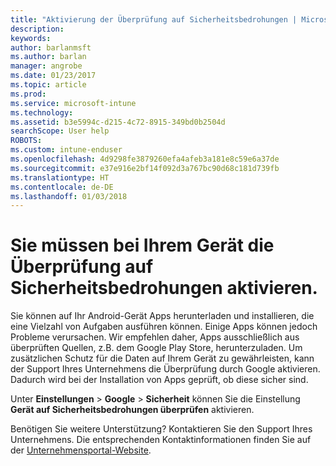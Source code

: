 ```yaml
---
title: "Aktivierung der Überprüfung auf Sicherheitsbedrohungen | Microsoft-Dokumentation"
description: 
keywords: 
author: barlanmsft
ms.author: barlan
manager: angrobe
ms.date: 01/23/2017
ms.topic: article
ms.prod: 
ms.service: microsoft-intune
ms.technology: 
ms.assetid: b3e5994c-d215-4c72-8915-349bd0b2504d
searchScope: User help
ROBOTS: 
ms.custom: intune-enduser
ms.openlocfilehash: 4d9298fe3879260efa4afeb3a181e8c59e6a37de
ms.sourcegitcommit: e37e916e2bf14f092d3a767bc90d68c181d739fb
ms.translationtype: HT
ms.contentlocale: de-DE
ms.lasthandoff: 01/03/2018
---
```

# <a name="you-need-to-make-your-device-able-to-scan-for-security-threats"></a>Sie müssen bei Ihrem Gerät die Überprüfung auf Sicherheitsbedrohungen aktivieren.

Sie können auf Ihr Android-Gerät Apps herunterladen und installieren, die eine Vielzahl von Aufgaben ausführen können. Einige Apps können jedoch Probleme verursachen. Wir empfehlen daher, Apps ausschließlich aus überprüften Quellen, z.B. dem Google Play Store, herunterzuladen. Um zusätzlichen Schutz für die Daten auf Ihrem Gerät zu gewährleisten, kann der Support Ihres Unternehmens die Überprüfung durch Google aktivieren. Dadurch wird bei der Installation von Apps geprüft, ob diese sicher sind.

Unter **Einstellungen** > **Google** > **Sicherheit** können Sie die Einstellung **Gerät auf Sicherheitsbedrohungen überprüfen** aktivieren.

Benötigen Sie weitere Unterstützung? Kontaktieren Sie den Support Ihres Unternehmens. Die entsprechenden Kontaktinformationen finden Sie auf der [Unternehmensportal-Website](https://portal.manage.microsoft.com#HelpDeskDialog).
